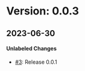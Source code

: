 # Version: 0.0.3
## 2023-06-30


#### Unlabeled Changes

* [#3](https://github.com/rjgill/test/pull/3): Release 0.0.1



